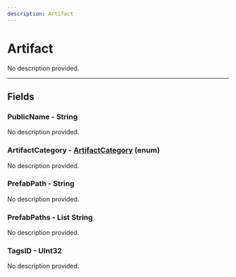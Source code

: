 ```yaml
---
description: Artifact
---
```


# Artifact

No description provided.

***

## Fields

### PublicName - String

No description provided.

### ArtifactCategory - [ArtifactCategory](../enum-types.md#ArtifactCategory) (enum)

No description provided.

### PrefabPath - String

No description provided.

### PrefabPaths - List String

No description provided.

### TagsID - UInt32

No description provided.
